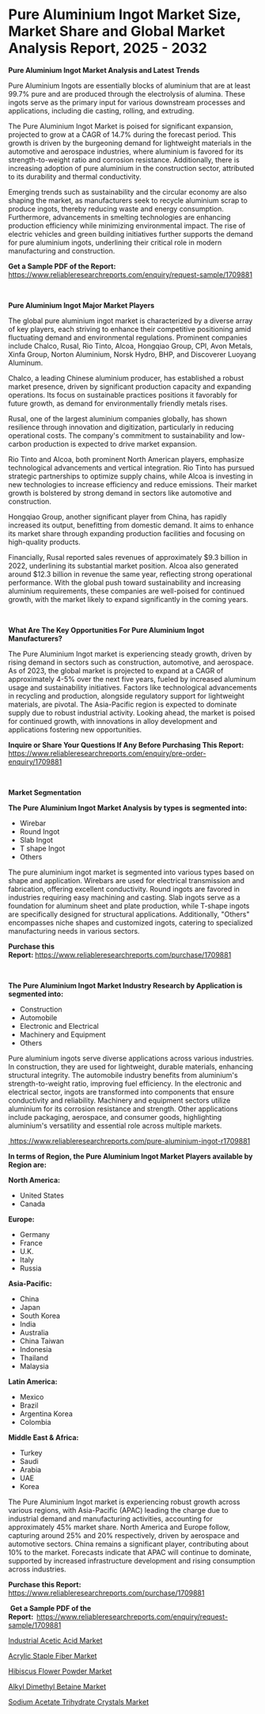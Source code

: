 <p><h1>Pure Aluminium Ingot Market Size, Market Share and Global Market Analysis Report, 2025 - 2032</h1></p><p><strong>Pure Aluminium Ingot Market Analysis and Latest Trends</strong></p>
<p><p>Pure Aluminium Ingots are essentially blocks of aluminium that are at least 99.7% pure and are produced through the electrolysis of alumina. These ingots serve as the primary input for various downstream processes and applications, including die casting, rolling, and extruding. </p><p>The Pure Aluminium Ingot Market is poised for significant expansion, projected to grow at a CAGR of 14.7% during the forecast period. This growth is driven by the burgeoning demand for lightweight materials in the automotive and aerospace industries, where aluminium is favored for its strength-to-weight ratio and corrosion resistance. Additionally, there is increasing adoption of pure aluminium in the construction sector, attributed to its durability and thermal conductivity.</p><p>Emerging trends such as sustainability and the circular economy are also shaping the market, as manufacturers seek to recycle aluminium scrap to produce ingots, thereby reducing waste and energy consumption. Furthermore, advancements in smelting technologies are enhancing production efficiency while minimizing environmental impact. The rise of electric vehicles and green building initiatives further supports the demand for pure aluminium ingots, underlining their critical role in modern manufacturing and construction.</p></p>
<p><strong>Get a Sample PDF of the Report:&nbsp;</strong> <a href="https://www.reliableresearchreports.com/enquiry/request-sample/1709881?utm_campaign=9&utm_medium=2&utm_source=Github&utm_content=ia&utm_term=31032025&utm_id=pure-aluminium-ingot">https://www.reliableresearchreports.com/enquiry/request-sample/1709881</a></p>
<p>&nbsp;</p>
<p><strong>Pure Aluminium Ingot Major Market Players</strong></p>
<p><p>The global pure aluminium ingot market is characterized by a diverse array of key players, each striving to enhance their competitive positioning amid fluctuating demand and environmental regulations. Prominent companies include Chalco, Rusal, Rio Tinto, Alcoa, Hongqiao Group, CPI, Avon Metals, Xinfa Group, Norton Aluminium, Norsk Hydro, BHP, and Discoverer Luoyang Aluminum.</p><p>Chalco, a leading Chinese aluminium producer, has established a robust market presence, driven by significant production capacity and expanding operations. Its focus on sustainable practices positions it favorably for future growth, as demand for environmentally friendly metals rises.</p><p>Rusal, one of the largest aluminium companies globally, has shown resilience through innovation and digitization, particularly in reducing operational costs. The company's commitment to sustainability and low-carbon production is expected to drive market expansion.</p><p>Rio Tinto and Alcoa, both prominent North American players, emphasize technological advancements and vertical integration. Rio Tinto has pursued strategic partnerships to optimize supply chains, while Alcoa is investing in new technologies to increase efficiency and reduce emissions. Their market growth is bolstered by strong demand in sectors like automotive and construction.</p><p>Hongqiao Group, another significant player from China, has rapidly increased its output, benefitting from domestic demand. It aims to enhance its market share through expanding production facilities and focusing on high-quality products.</p><p>Financially, Rusal reported sales revenues of approximately $9.3 billion in 2022, underlining its substantial market position. Alcoa also generated around $12.3 billion in revenue the same year, reflecting strong operational performance. With the global push toward sustainability and increasing aluminium requirements, these companies are well-poised for continued growth, with the market likely to expand significantly in the coming years.</p></p>
<p>&nbsp;</p>
<p><strong>What Are The Key Opportunities For Pure Aluminium Ingot Manufacturers?</strong></p>
<p><p>The Pure Aluminium Ingot market is experiencing steady growth, driven by rising demand in sectors such as construction, automotive, and aerospace. As of 2023, the global market is projected to expand at a CAGR of approximately 4-5% over the next five years, fueled by increased aluminum usage and sustainability initiatives. Factors like technological advancements in recycling and production, alongside regulatory support for lightweight materials, are pivotal. The Asia-Pacific region is expected to dominate supply due to robust industrial activity. Looking ahead, the market is poised for continued growth, with innovations in alloy development and applications fostering new opportunities.</p></p>
<p><strong>Inquire or Share Your Questions If Any Before Purchasing This Report:</strong> <a href="https://www.reliableresearchreports.com/enquiry/pre-order-enquiry/1709881?utm_campaign=9&utm_medium=2&utm_source=Github&utm_content=ia&utm_term=31032025&utm_id=pure-aluminium-ingot">https://www.reliableresearchreports.com/enquiry/pre-order-enquiry/1709881</a></p>
<p>&nbsp;</p>
<p><strong>Market Segmentation</strong></p>
<p><strong>The Pure Aluminium Ingot Market Analysis by types is segmented into:</strong></p>
<p><ul><li>Wirebar</li><li>Round Ingot</li><li>Slab Ingot</li><li>T shape Ingot</li><li>Others</li></ul></p>
<p><p>The pure aluminium ingot market is segmented into various types based on shape and application. Wirebars are used for electrical transmission and fabrication, offering excellent conductivity. Round ingots are favored in industries requiring easy machining and casting. Slab ingots serve as a foundation for aluminum sheet and plate production, while T-shape ingots are specifically designed for structural applications. Additionally, "Others" encompasses niche shapes and customized ingots, catering to specialized manufacturing needs in various sectors.</p></p>
<p><strong>Purchase this Report:&nbsp;</strong><a href="https://www.reliableresearchreports.com/purchase/1709881?utm_campaign=9&utm_medium=2&utm_source=Github&utm_content=ia&utm_term=31032025&utm_id=pure-aluminium-ingot">https://www.reliableresearchreports.com/purchase/1709881</a></p>
<p>&nbsp;</p>
<p><strong>The Pure Aluminium Ingot Market Industry Research by Application is segmented into:</strong></p>
<p><ul><li>Construction</li><li>Automobile</li><li>Electronic and Electrical</li><li>Machinery and Equipment</li><li>Others</li></ul></p>
<p><p>Pure aluminium ingots serve diverse applications across various industries. In construction, they are used for lightweight, durable materials, enhancing structural integrity. The automobile industry benefits from aluminium's strength-to-weight ratio, improving fuel efficiency. In the electronic and electrical sector, ingots are transformed into components that ensure conductivity and reliability. Machinery and equipment sectors utilize aluminium for its corrosion resistance and strength. Other applications include packaging, aerospace, and consumer goods, highlighting aluminium's versatility and essential role across multiple markets.</p></p>
<p><a href="https://www.reliableresearchreports.com/pure-aluminium-ingot-r1709881?utm_campaign=9&utm_medium=2&utm_source=Github&utm_content=ia&utm_term=31032025&utm_id=pure-aluminium-ingot">&nbsp;https://www.reliableresearchreports.com/pure-aluminium-ingot-r1709881</a></p>
<p><strong>In terms of Region, the Pure Aluminium Ingot Market Players available by Region are:</strong></p>
<p>
    <p> <strong> North America: </strong>
        <ul>
            <li>United States</li>
            <li>Canada</li>
        </ul>
        </p> 
    <p> <strong> Europe: </strong>
        <ul>
            <li>Germany</li>
            <li>France</li>
            <li>U.K.</li>
            <li>Italy</li>
            <li>Russia</li>
        </ul>
        </p> 
    <p> <strong> Asia-Pacific: </strong>
        <ul>
            <li>China</li>
            <li>Japan</li>
            <li>South Korea</li>
            <li>India</li>
            <li>Australia</li>
            <li>China Taiwan</li>
            <li>Indonesia</li>
            <li>Thailand</li>
            <li>Malaysia</li>
        </ul>
        </p> 
    <p> <strong> Latin America: </strong>
        <ul>
            <li>Mexico</li>
            <li>Brazil</li>
            <li>Argentina Korea</li>
            <li>Colombia</li>
        </ul>
        </p> 
    <p> <strong> Middle East & Africa: </strong>
        <ul>
            <li>Turkey</li>
            <li>Saudi</li>
            <li>Arabia</li>
            <li>UAE</li>
            <li>Korea</li>
        </ul>
    </p>
    </p>
<p><p>The Pure Aluminium Ingot market is experiencing robust growth across various regions, with Asia-Pacific (APAC) leading the charge due to industrial demand and manufacturing activities, accounting for approximately 45% market share. North America and Europe follow, capturing around 25% and 20% respectively, driven by aerospace and automotive sectors. China remains a significant player, contributing about 10% to the market. Forecasts indicate that APAC will continue to dominate, supported by increased infrastructure development and rising consumption across industries.</p></p>
<p><strong>Purchase this Report: </strong><a href="https://www.reliableresearchreports.com/purchase/1709881?utm_campaign=9&utm_medium=2&utm_source=Github&utm_content=ia&utm_term=31032025&utm_id=pure-aluminium-ingot">https://www.reliableresearchreports.com/purchase/1709881</a></p>
<p>&nbsp;<strong>Get a Sample PDF of the Report:&nbsp;&nbsp;</strong><a href="https://www.reliableresearchreports.com/enquiry/request-sample/1709881?utm_campaign=9&utm_medium=2&utm_source=Github&utm_content=ia&utm_term=31032025&utm_id=pure-aluminium-ingot">https://www.reliableresearchreports.com/enquiry/request-sample/1709881</a></p>
<p><strong></strong></p>
<p><p><a href="https://github.com/lemiranajd/Market-Research-Report-List-1/blob/main/industrial-acetic-acid-market.md?utm_campaign=9&utm_medium=2&utm_source=Github&utm_content=ia&utm_term=31032025&utm_id=pure-aluminium-ingot">Industrial Acetic Acid Market</a></p><p><a href="https://github.com/dovbusmrking/Market-Research-Report-List-1/blob/main/acrylic-staple-fiber-market.md?utm_campaign=9&utm_medium=2&utm_source=Github&utm_content=ia&utm_term=31032025&utm_id=pure-aluminium-ingot">Acrylic Staple Fiber Market</a></p><p><a href="https://github.com/ogbadujonito22/Market-Research-Report-List-1/blob/main/hibiscus-flower-powder-market.md?utm_campaign=9&utm_medium=2&utm_source=Github&utm_content=ia&utm_term=31032025&utm_id=pure-aluminium-ingot">Hibiscus Flower Powder Market</a></p><p><a href="https://github.com/pichuaadh0/Market-Research-Report-List-1/blob/main/alkyl-dimethyl-betaine-market.md?utm_campaign=9&utm_medium=2&utm_source=Github&utm_content=ia&utm_term=31032025&utm_id=pure-aluminium-ingot">Alkyl Dimethyl Betaine Market</a></p><p><a href="https://github.com/forgazerbyjt/Market-Research-Report-List-1/blob/main/sodium-acetate-trihydrate-crystals-market.md?utm_campaign=9&utm_medium=2&utm_source=Github&utm_content=ia&utm_term=31032025&utm_id=pure-aluminium-ingot">Sodium Acetate Trihydrate Crystals Market</a></p></p>